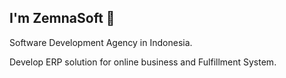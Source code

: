 ## I'm ZemnaSoft 👋

Software Development Agency in Indonesia.

Develop ERP solution for online business and Fulfillment System.
